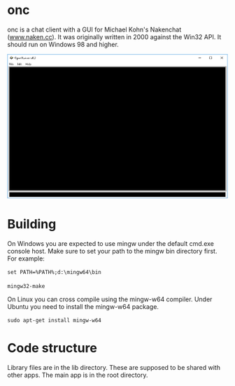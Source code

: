 # onc

onc is a chat client with a GUI for Michael Kohn's Nakenchat (www.naken.cc).
It was originally written in 2000 against the Win32 API. It should run on
Windows 98 and higher.

![Screenshot](onc.png)

# Building
On Windows you are expected to use mingw under the default cmd.exe console
host. Make sure to set your path to the mingw bin directory first. For example:

```
set PATH=%PATH%;d:\mingw64\bin

mingw32-make
```

On Linux you can cross compile using the mingw-w64 compiler. Under Ubuntu you
need to install the mingw-w64 package.

```
sudo apt-get install mingw-w64
```

# Code structure

Library files are in the lib directory. These are supposed to be shared with
other apps. The main app is in the root directory.
